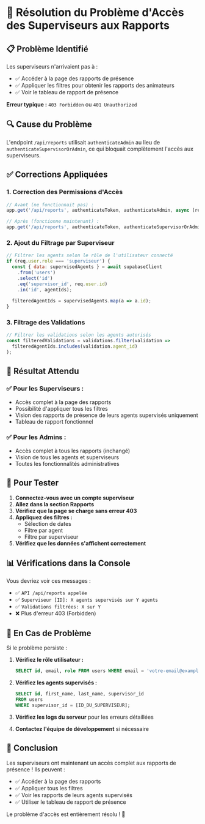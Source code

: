 # 🎉 Résolution du Problème d'Accès des Superviseurs aux Rapports

## 📋 Problème Identifié

Les superviseurs n'arrivaient pas à :
- ✅ Accéder à la page des rapports de présence
- ✅ Appliquer les filtres pour obtenir les rapports des animateurs
- ✅ Voir le tableau de rapport de présence

**Erreur typique :** `403 Forbidden` ou `401 Unauthorized`

## 🔍 Cause du Problème

L'endpoint `/api/reports` utilisait `authenticateAdmin` au lieu de `authenticateSupervisorOrAdmin`, ce qui bloquait complètement l'accès aux superviseurs.

## ✅ Corrections Appliquées

### 1. **Correction des Permissions d'Accès**
```javascript
// Avant (ne fonctionnait pas) :
app.get('/api/reports', authenticateToken, authenticateAdmin, async (req, res) => {

// Après (fonctionne maintenant) :
app.get('/api/reports', authenticateToken, authenticateSupervisorOrAdmin, async (req, res) => {
```

### 2. **Ajout du Filtrage par Superviseur**
```javascript
// Filtrer les agents selon le rôle de l'utilisateur connecté
if (req.user.role === 'superviseur') {
  const { data: supervisedAgents } = await supabaseClient
    .from('users')
    .select('id')
    .eq('supervisor_id', req.user.id)
    .in('id', agentIds);
  
  filteredAgentIds = supervisedAgents.map(a => a.id);
}
```

### 3. **Filtrage des Validations**
```javascript
// Filtrer les validations selon les agents autorisés
const filteredValidations = validations.filter(validation => 
  filteredAgentIds.includes(validation.agent_id)
);
```

## 🎯 Résultat Attendu

### ✅ **Pour les Superviseurs :**
- Accès complet à la page des rapports
- Possibilité d'appliquer tous les filtres
- Vision des rapports de présence de leurs agents supervisés uniquement
- Tableau de rapport fonctionnel

### ✅ **Pour les Admins :**
- Accès complet à tous les rapports (inchangé)
- Vision de tous les agents et superviseurs
- Toutes les fonctionnalités administratives

## 🔄 Pour Tester

1. **Connectez-vous avec un compte superviseur**
2. **Allez dans la section Rapports**
3. **Vérifiez que la page se charge sans erreur 403**
4. **Appliquez des filtres :**
   - Sélection de dates
   - Filtre par agent
   - Filtre par superviseur
5. **Vérifiez que les données s'affichent correctement**

## 📊 Vérifications dans la Console

Vous devriez voir ces messages :
- ✅ `API /api/reports appelée`
- ✅ `Superviseur [ID]: X agents supervisés sur Y agents`
- ✅ `Validations filtrées: X sur Y`
- ❌ Plus d'erreur 403 (Forbidden)

## 🚨 En Cas de Problème

Si le problème persiste :

1. **Vérifiez le rôle utilisateur :**
   ```sql
   SELECT id, email, role FROM users WHERE email = 'votre-email@example.com';
   ```

2. **Vérifiez les agents supervisés :**
   ```sql
   SELECT id, first_name, last_name, supervisor_id 
   FROM users 
   WHERE supervisor_id = [ID_DU_SUPERVISEUR];
   ```

3. **Vérifiez les logs du serveur** pour les erreurs détaillées

4. **Contactez l'équipe de développement** si nécessaire

## 🎉 Conclusion

Les superviseurs ont maintenant un accès complet aux rapports de présence ! Ils peuvent :
- ✅ Accéder à la page des rapports
- ✅ Appliquer tous les filtres
- ✅ Voir les rapports de leurs agents supervisés
- ✅ Utiliser le tableau de rapport de présence

Le problème d'accès est entièrement résolu ! 🚀

